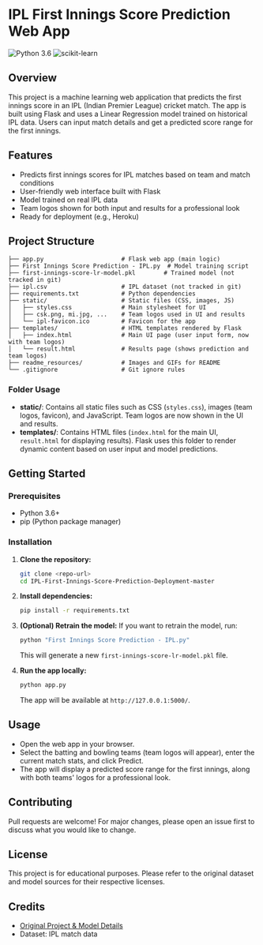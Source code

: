 # IPL First Innings Score Prediction Web App

![Python 3.6](https://img.shields.io/badge/Python-3.6-brightgreen.svg) ![scikit-learn](https://img.shields.io/badge/Library-Scikit_Learn-orange.svg)

## Overview
This project is a machine learning web application that predicts the first innings score in an IPL (Indian Premier League) cricket match. The app is built using Flask and uses a Linear Regression model trained on historical IPL data. Users can input match details and get a predicted score range for the first innings.

## Features
- Predicts first innings scores for IPL matches based on team and match conditions
- User-friendly web interface built with Flask
- Model trained on real IPL data
- Team logos shown for both input and results for a professional look
- Ready for deployment (e.g., Heroku)


## Project Structure
```
├── app.py                      # Flask web app (main logic)
├── First Innings Score Prediction - IPL.py  # Model training script
├── first-innings-score-lr-model.pkl        # Trained model (not tracked in git)
├── ipl.csv                     # IPL dataset (not tracked in git)
├── requirements.txt            # Python dependencies
├── static/                     # Static files (CSS, images, JS)
│   ├── styles.css              # Main stylesheet for UI
│   ├── csk.png, mi.jpg, ...    # Team logos used in UI and results
│   └── ipl-favicon.ico         # Favicon for the app
├── templates/                  # HTML templates rendered by Flask
│   ├── index.html              # Main UI page (user input form, now with team logos)
│   └── result.html             # Results page (shows prediction and team logos)
├── readme_resources/           # Images and GIFs for README
└── .gitignore                  # Git ignore rules
```

### Folder Usage
- **static/**: Contains all static files such as CSS (`styles.css`), images (team logos, favicon), and JavaScript. Team logos are now shown in the UI and results.
- **templates/**: Contains HTML files (`index.html` for the main UI, `result.html` for displaying results). Flask uses this folder to render dynamic content based on user input and model predictions.

## Getting Started
### Prerequisites
- Python 3.6+
- pip (Python package manager)

### Installation
1. **Clone the repository:**
   ```sh
   git clone <repo-url>
   cd IPL-First-Innings-Score-Prediction-Deployment-master
   ```
2. **Install dependencies:**
   ```sh
   pip install -r requirements.txt
   ```
3. **(Optional) Retrain the model:**
   If you want to retrain the model, run:
   ```sh
   python "First Innings Score Prediction - IPL.py"
   ```
   This will generate a new `first-innings-score-lr-model.pkl` file.

4. **Run the app locally:**
   ```sh
   python app.py
   ```
   The app will be available at `http://127.0.0.1:5000/`.

## Usage
- Open the web app in your browser.
- Select the batting and bowling teams (team logos will appear), enter the current match stats, and click Predict.
- The app will display a predicted score range for the first innings, along with both teams' logos for a professional look.

## Contributing
Pull requests are welcome! For major changes, please open an issue first to discuss what you would like to change.

## License
This project is for educational purposes. Please refer to the original dataset and model sources for their respective licenses.

## Credits
- [Original Project & Model Details](https://github.com/anujvyas/Machine-Learning-Projects/tree/master/First%20Innings%20Score%20Predicton%20-%20IPL)
- Dataset: IPL match data


